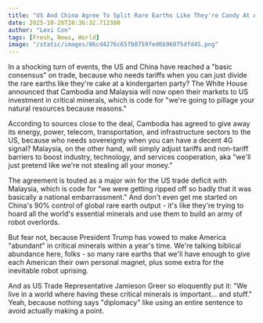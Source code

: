 ```yaml
---
title: "US And China Agree To Split Rare Earths Like They're Candy At A Birthday Party"
date: 2025-10-26T20:36:32.712380
author: "Lexi Con"
tags: [Fresh, News, World]
image: "/static/images/06cd4276c65fb0759fed6b96075dfd45.png"
---
```



In a shocking turn of events, the US and China have reached a "basic consensus" on trade, because who needs tariffs when you can just divide the rare earths like they're cake at a kindergarten party? The White House announced that Cambodia and Malaysia will now open their markets to US investment in critical minerals, which is code for "we're going to pillage your natural resources because reasons."

According to sources close to the deal, Cambodia has agreed to give away its energy, power, telecom, transportation, and infrastructure sectors to the US, because who needs sovereignty when you can have a decent 4G signal? Malaysia, on the other hand, will simply adjust tariffs and non-tariff barriers to boost industry, technology, and services cooperation, aka "we'll just pretend like we're not stealing all your money."

The agreement is touted as a major win for the US trade deficit with Malaysia, which is code for "we were getting ripped off so badly that it was basically a national embarrassment." And don't even get me started on China's 90% control of global rare earth output - it's like they're trying to hoard all the world's essential minerals and use them to build an army of robot overlords.

But fear not, because President Trump has vowed to make America "abundant" in critical minerals within a year's time. We're talking biblical abundance here, folks - so many rare earths that we'll have enough to give each American their own personal magnet, plus some extra for the inevitable robot uprising.

And as US Trade Representative Jamieson Greer so eloquently put it: "We live in a world where having these critical minerals is important... and stuff." Yeah, because nothing says "diplomacy" like using an entire sentence to avoid actually making a point.